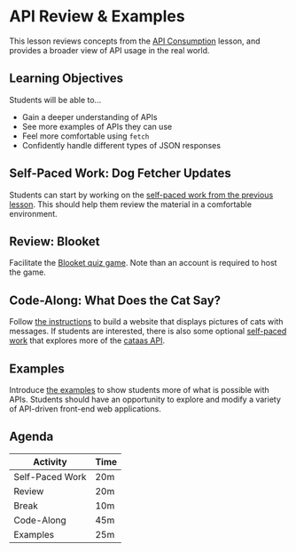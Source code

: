 # API Review & Examples
This lesson reviews concepts from the [API Consumption](../ApiConsumption/) lesson, and provides a broader view of API usage in the real world.

## Learning Objectives
Students will be able to...

- Gain a deeper understanding of APIs
- See more examples of APIs they can use
- Feel more comfortable using `fetch`
- Confidently handle different types of JSON responses

## Self-Paced Work: Dog Fetcher Updates
Students can start by working on the [self-paced work from the previous lesson](../ApiConsumption/DogFetcherSelfPacedWork.md). This should help them review the material in a comfortable environment.

## Review: Blooket
Facilitate the [Blooket quiz game](https://dashboard.blooket.com/set/6422fe57d17b5fa22d5eb76d). Note than an account is required to host the game.

## Code-Along: What Does the Cat Say?
Follow [the instructions](CatSayCodeAlong.md) to build a website that displays pictures of cats with messages. If students are interested, there is also some optional [self-paced work](CatSaySelfPacedWork.md) that explores more of the [cataas API](https://cataas.com/#/).

## Examples
Introduce [the examples](Examples.md) to show students more of what is possible with APIs. Students should have an opportunity to explore and modify a variety of API-driven front-end web applications.

## Agenda

| Activity | Time |
|-|-|
| Self-Paced Work | 20m |
| Review | 20m |
| Break | 10m |
| Code-Along | 45m |
| Examples | 25m |
